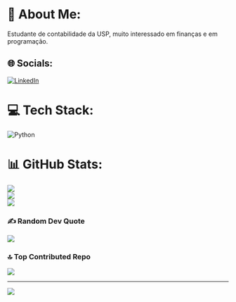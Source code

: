 # 💫 About Me:
Estudante de contabilidade da USP, muito interessado em finanças e em programação.<br>


## 🌐 Socials:
[![LinkedIn](https://img.shields.io/badge/LinkedIn-%230077B5.svg?logo=linkedin&logoColor=white)](https://linkedin.com/in/www.linkedin.com/in/josé-eduardo-z123) 

# 💻 Tech Stack:
![Python](https://img.shields.io/badge/python-3670A0?style=for-the-badge&logo=python&logoColor=ffdd54)
# 📊 GitHub Stats:
![](https://github-readme-stats.vercel.app/api?username=joseeduardo7474&theme=aura_dark&hide_border=false&include_all_commits=false&count_private=false)<br/>
![](https://github-readme-streak-stats.herokuapp.com/?user=joseeduardo7474&theme=aura_dark&hide_border=false)<br/>
![](https://github-readme-stats.vercel.app/api/top-langs/?username=joseeduardo7474&theme=aura_dark&hide_border=false&include_all_commits=false&count_private=false&layout=compact)

### ✍️ Random Dev Quote
![](https://quotes-github-readme.vercel.app/api?type=horizontal&theme=light)

### 🔝 Top Contributed Repo
![](https://github-contributor-stats.vercel.app/api?username=joseeduardo7474&limit=5&theme=radical&combine_all_yearly_contributions=true)

---
[![](https://visitcount.itsvg.in/api?id=joseeduardo7474&icon=7&color=4)](https://visitcount.itsvg.in)

<!-- Proudly created with GPRM ( https://gprm.itsvg.in ) -->
